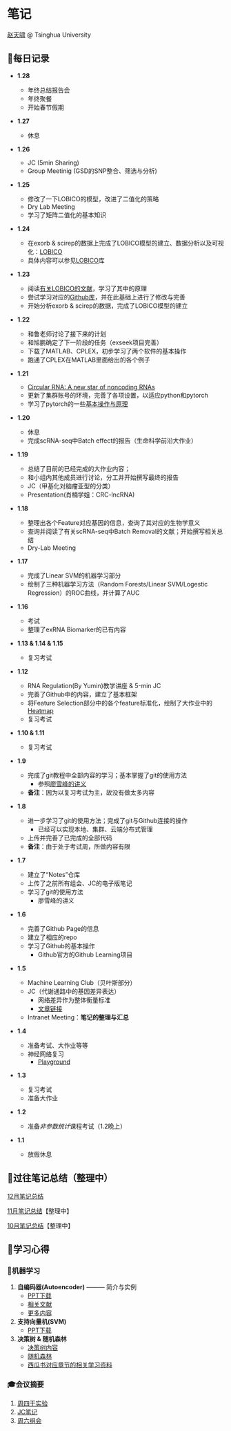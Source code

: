 # 笔记

[赵天啸](https://github.com/tsinghua-ZTX/) @ Tsinghua University

## 📖**每日记录**
- **1.28**
   - 年终总结报告会
   - 年终聚餐
   - 开始春节假期

- **1.27**
   - 休息

- **1.26**
   - JC (5min Sharing)
   - Group Meetinig (GSD的SNP整合、筛选与分析)

- **1.25**
   - 修改了一下LOBICO的模型，改进了二值化的策略
   - Dry Lab Meeting
   - 学习了矩阵二值化的基本知识

- **1.24**
   - 在exorb & scirep的数据上完成了LOBICO模型的建立、数据分析以及可视化：[LOBICO](https://github.com/tsinghua-ZTX/LOBICO)
   - 具体内容可以参见[LOBICO](https://github.com/tsinghua-ZTX/LOBICO)库

- **1.23**
   - 阅读[有关LOBICO的文献](https://www.sciencedirect.com/science/article/pii/S0092867416307462)，学习了其中的原理
   - 尝试学习对应的[Github库](https://github.com/tknijnen/LOBICO)，并在此基础上进行了修改与完善
   - 开始分析exorb & scirep的数据，完成了LOBICO模型的建立

- **1.22**
   - 和鲁老师讨论了接下来的计划
   - 和旭鹏确定了下一阶段的任务（exseek项目完善）
   - 下载了MATLAB、CPLEX，初步学习了两个软件的基本操作
   - 跑通了CPLEX在MATLAB里面给出的各个例子

- **1.21**
   - [Circular RNA: A new star of noncoding RNAs](https://cloud.tsinghua.edu.cn/lib/5c9aa4b1-facf-4466-9b74-81a0fe5678da/file/2.Literature%20Reading/2.%20exRNA/circRNA/circRNA%20analysis/Circular%20RNA-%20A%20new%20star%20of%20noncoding%20RNAs.pdf)
   - 更新了集群账号的环境，完善了各项设置，以适应python和pytorch
   - 学习了pytorch的一些[基本操作与原理](https://www.pytorchtutorial.com/pytorch-60-minuites/)

- **1.20**
   - 休息
   - 完成scRNA-seq中Batch effect的报告（生命科学前沿大作业）

- **1.19**
   - 总结了目前的已经完成的大作业内容；
   - 和小组内其他成员进行讨论，分工并开始撰写最终的报告
   - JC（甲基化对脑瘤亚型的分类）
   - Presentation(肖楠学姐：CRC-lncRNA)

- **1.18**
   - 整理出各个Feature对应基因的信息，查询了其对应的生物学意义
   - 查询并阅读了有关scRNA-seq中Batch Removal的文献；开始撰写相关总结
   - Dry-Lab Meeting

- **1.17**
   - 完成了Linear SVM的机器学习部分
   - 绘制了三种机器学习方法（Random Forests/Linear SVM/Logestic Regression）的ROC曲线，并计算了AUC

- **1.16**
   - 考试
   - 整理了exRNA Biomarker的已有内容

- **1.13 & 1.14 & 1.15**
   - 复习考试

- **1.12**
   - RNA Regulation(By Yumin)教学讲座 & 5-min JC
   - 完善了Github中的内容，建立了基本框架
   - 将Feature Selection部分中的各个feature标准化，绘制了大作业中的[Heatmap](https://github.com/tsinghua-ZTX/Bioinfos/blob/master/pipeline/Output/final_heatmap.pdf)
   - 复习考试

- **1.10 & 1.11**
   - 复习考试

- **1.9**
   - 完成了git教程中全部内容的学习；基本掌握了git的使用方法
      - 参照[廖雪峰的讲义](https://www.liaoxuefeng.com/wiki/0013739516305929606dd18361248578c67b8067c8c017b000)
   - **备注**：因为以复习考试为主，故没有做太多内容

- **1.8**
   - 进一步学习了git的使用方法；完成了git与Github连接的操作
      - 已经可以实现本地、集群、云端分布式管理
   - 上传并完善了已完成的全部代码
   - **备注**：由于处于考试周，所做内容有限

- **1.7**
   - 建立了“Notes”仓库
   - 上传了之前所有组会、JC的电子版笔记
   - 学习了git的使用方法
      - 廖雪峰的讲义

- **1.6**
   - 完善了Github Page的信息
   - 建立了相应的repo
   - 学习了Github的基本操作
      - Github官方的Github Learning项目

- **1.5**
   - Machine Learning Club（贝叶斯部分）
   - JC（代谢通路中的基因差异表达）
      - 网络差异作为整体衡量标准
      - [文章链接](https://cloud.tsinghua.edu.cn/lib/5c9aa4b1-facf-4466-9b74-81a0fe5678da/file/2.Literature%20Reading/Journal%20Club/2018.12.29/Binbin/Rosario%20et%20al.%20-%202018%20-%20Pan-cancer%20analysis%20of%20transcriptional%20metabolic%20d.pdf)
   - Intranet Meeting：**笔记的整理与汇总**

- **1.4**
   - 准备考试、大作业等等
   - 神经网络复习
      - [Playground](http://playground.tensorflow.org)

- **1.3**
   - 复习考试
   - 准备大作业

- **1.2** 
   - 准备*非参数统计*课程考试（1.2晚上）

- **1.1**
   - 放假休息

## 💾过往笔记总结（整理中）

[12月笔记总结](https://github.com/tsinghua-ZTX/Notes/blob/master/Log_1812.md)

[11月笔记总结](https://github.com/tsinghua-ZTX/Notes/blob/master/Log_1811.md)【整理中】

[10月笔记总结](https://github.com/tsinghua-ZTX/Notes/blob/master/Log_1810.md)【整理中】

## 🚩学习心得
### 🤖机器学习
1. **自编码器(Autoencoder)** ——— 简介与实例
   - [PPT下载](https://github.com/tsinghua-ZTX/Notes/blob/master/MachineLearning/JC_12.22.pptx?raw=true)
   - [相关文献](https://cloud.tsinghua.edu.cn/lib/5c9aa4b1-facf-4466-9b74-81a0fe5678da/file/2.Literature%20Reading/Journal%20Club/2018.12.15/Binbin/Lopez%20et%20al.%20-%202018%20-%20Deep%20generative%20modeling%20for%20single-cell%20transcrip.pdf)
   - [更多内容](https://github.com/tsinghua-ZTX/Notes/tree/master/MachineLearning)
2. **支持向量机(SVM)**
   - [PPT下载](https://cloud.tsinghua.edu.cn/lib/5c9aa4b1-facf-4466-9b74-81a0fe5678da/file/2.Literature%20Reading/Journal%20Club/2018.12.22/SVM.pptx?dl=1)
3. **决策树 & 随机森林**
   - [决策树内容](https://github.com/tsinghua-ZTX/Notes/blob/master/Sat.%20Group%20Meeting/12.15%20Decison%20Tree.md)
   - [随机森林](https://github.com/tsinghua-ZTX/Notes/blob/master/Sat.%20Group%20Meeting/12.29%20Random%20Forest.md)
   - [西瓜书对应章节的相关学习资料](https://blog.csdn.net/black_shuang/article/details/80666520)


### 🎓会议摘要
1. [周四干实验](https://github.com/tsinghua-ZTX/Notes/tree/master/Dry%20Lab.%20Meeting)
2. [JC笔记](https://github.com/tsinghua-ZTX/Notes/tree/master/Journal%20Club)
3. [周六组会](https://github.com/tsinghua-ZTX/Notes/tree/master/Sat.%20Group%20Meeting)

